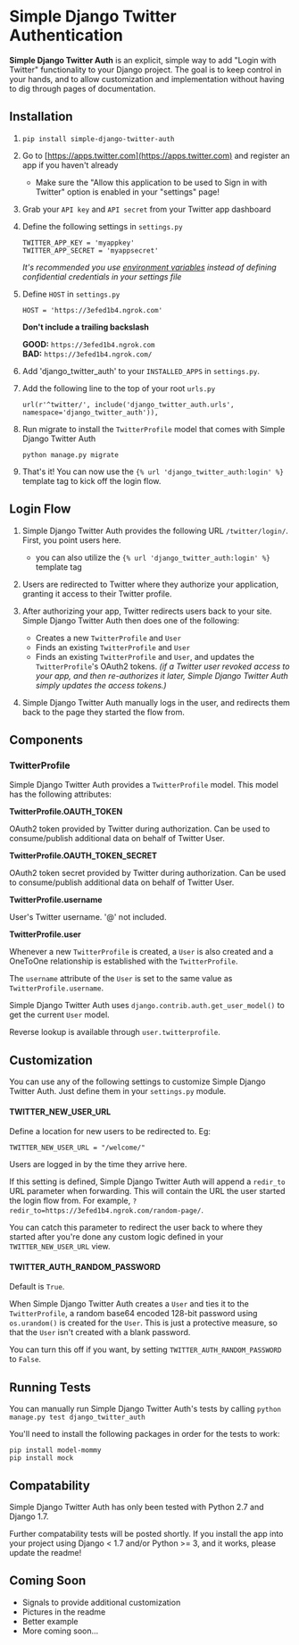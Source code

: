 # Simple Django Twitter Authentication

**Simple Django Twitter Auth** is an explicit, simple way to add "Login with Twitter" functionality to your Django project. The goal is to keep control in your hands, and to allow customization and implementation without having to dig through pages of documentation.

## Installation

1. `pip install simple-django-twitter-auth`

2. Go to [https://apps.twitter.com](https://apps.twitter.com) and register an app if you haven't already
	- Make sure the "Allow this application to be used to Sign in with Twitter" option is enabled in your "settings" page!

3. Grab your `API key` and `API secret` from your Twitter app dashboard

4. Define the following settings in `settings.py`

	`TWITTER_APP_KEY = 'myappkey'`  
	`TWITTER_APP_SECRET = 'myappsecret'`

	*It's recommended you use [environment variables](http://andrewtorkbaker.com/using-environment-variables-with-django-settings) instead of defining confidential credentials in your settings file*

5. Define `HOST` in `settings.py`

	`HOST = 'https://3efed1b4.ngrok.com'`

	**Don't include a trailing backslash**

	**GOOD:** `https://3efed1b4.ngrok.com`  
	**BAD:**  `https://3efed1b4.ngrok.com/`

6. Add 'django_twitter_auth' to your `INSTALLED_APPS` in `settings.py`.

7. Add the following line to the top of your root `urls.py`

	`url(r'^twitter/', include('django_twitter_auth.urls', namespace='django_twitter_auth')),`

8. Run migrate to install the `TwitterProfile` model that comes with Simple Django Twitter Auth

	`python manage.py migrate`

9. That's it! You can now use the `{% url 'django_twitter_auth:login' %}` template tag to kick off the login flow.

## Login Flow

1. Simple Django Twitter Auth provides the following URL `/twitter/login/`. First, you point users here.
	- you can also utilize the `{% url 'django_twitter_auth:login' %}` template tag

2. Users are redirected to Twitter where they authorize your application, granting it access to their Twitter profile.

3. After authorizing your app, Twitter redirects users back to your site. Simple Django Twitter Auth then does one of the following:
	- Creates a new `TwitterProfile` and `User`
	- Finds an existing `TwitterProfile` and `User`
	- Finds an existing `TwitterProfile` and `User`, and updates the `TwitterProfile`'s OAuth2 tokens. *(if a Twitter user revoked access to your app, and then re-authorizes it later, Simple Django Twitter Auth simply updates the access tokens.)*

4. Simple Django Twitter Auth manually logs in the user, and redirects them back to the page they started the flow from.

## Components

### TwitterProfile

Simple Django Twitter Auth provides a `TwitterProfile` model. This model has the following attributes:

**TwitterProfile.OAUTH_TOKEN**

OAuth2 token provided by Twitter during authorization. Can be used to consume/publish additional data on behalf of Twitter User.

**TwitterProfile.OAUTH_TOKEN_SECRET**

OAuth2 token secret provided by Twitter during authorization. Can be used to consume/publish additional data on behalf of Twitter User.

**TwitterProfile.username**

User's Twitter username. '@' not included.

**TwitterProfile.user**

Whenever a new `TwitterProfile` is created, a `User` is also created and a OneToOne relationship is established with the `TwitterProfile`.

The `username` attribute of the `User` is set to the same value as `TwitterProfile.username`.

Simple Django Twitter Auth uses `django.contrib.auth.get_user_model()` to get the current `User` model.

Reverse lookup is available through `user.twitterprofile`.

## Customization

You can use any of the following settings to customize Simple Django Twitter Auth. Just define them in your `settings.py` module.

#### TWITTER_NEW_USER_URL

Define a location for new users to be redirected to. Eg:

	TWITTER_NEW_USER_URL = "/welcome/"

Users are logged in by the time they arrive here.

If this setting is defined, Simple Django Twitter Auth will append a `redir_to` URL parameter when forwarding. This will contain the URL the user started the login flow from. For example, `?redir_to=https://3efed1b4.ngrok.com/random-page/`.

You can catch this parameter to redirect the user back to where they started after you're done any custom logic defined in your `TWITTER_NEW_USER_URL` view.

#### TWITTER_AUTH_RANDOM_PASSWORD 

Default is `True`.

When Simple Django Twitter Auth creates a `User` and ties it to the `TwitterProfile`, a random base64 encoded 128-bit password using `os.urandom()` is created for the `User`. This is just a protective measure, so that the `User` isn't created with a blank password.

You can turn this off if you want, by setting `TWITTER_AUTH_RANDOM_PASSWORD` to `False`.

## Running Tests

You can manually run Simple Django Twitter Auth's tests by calling `python manage.py test django_twitter_auth` 

You'll need to install the following packages in order for the tests to work:

	pip install model-mommy
	pip install mock

## Compatability

Simple Django Twitter Auth has only been tested with Python 2.7 and Django 1.7. 

Further compatability tests will be posted shortly. If you install the app into your project using Django < 1.7 and/or Python >= 3, and it works, please update the readme! 

## Coming Soon 

- Signals to provide additional customization
- Pictures in the readme
- Better example
- More coming soon...